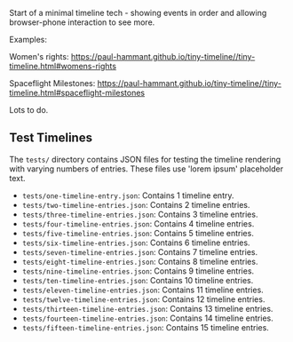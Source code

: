 Start of a minimal timeline tech - showing 
events in order and allowing browser-phone 
interaction to see more.

Examples:

Women's rights: https://paul-hammant.github.io/tiny-timeline//tiny-timeline.html#womens-rights

Spaceflight Milestones: https://paul-hammant.github.io/tiny-timeline//tiny-timeline.html#spaceflight-milestones

Lots to do.  

## Test Timelines

The `tests/` directory contains JSON files for testing the timeline rendering with varying numbers of entries. These files use 'lorem ipsum' placeholder text.

- `tests/one-timeline-entry.json`: Contains 1 timeline entry.
- `tests/two-timeline-entries.json`: Contains 2 timeline entries.
- `tests/three-timeline-entries.json`: Contains 3 timeline entries.
- `tests/four-timeline-entries.json`: Contains 4 timeline entries.
- `tests/five-timeline-entries.json`: Contains 5 timeline entries.
- `tests/six-timeline-entries.json`: Contains 6 timeline entries.
- `tests/seven-timeline-entries.json`: Contains 7 timeline entries.
- `tests/eight-timeline-entries.json`: Contains 8 timeline entries.
- `tests/nine-timeline-entries.json`: Contains 9 timeline entries.
- `tests/ten-timeline-entries.json`: Contains 10 timeline entries.
- `tests/eleven-timeline-entries.json`: Contains 11 timeline entries.
- `tests/twelve-timeline-entries.json`: Contains 12 timeline entries.
- `tests/thirteen-timeline-entries.json`: Contains 13 timeline entries.
- `tests/fourteen-timeline-entries.json`: Contains 14 timeline entries.
- `tests/fifteen-timeline-entries.json`: Contains 15 timeline entries.
